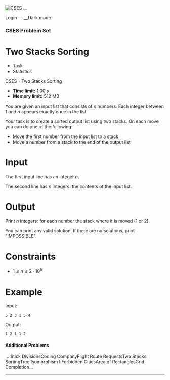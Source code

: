 ![CSES](/logo.png?1) __

Login — __Dark mode

### CSES Problem Set

# Two Stacks Sorting

  * Task
  * Statistics

CSES - Two Stacks Sorting

  * **Time limit:** 1.00 s
  * **Memory limit:** 512 MB

You are given an input list that consists of $n$ numbers. Each integer between
$1$ and $n$ appears exactly once in the list.

Your task is to create a sorted output list using two stacks. On each move you
can do one of the following:

  * Move the first number from the input list to a stack
  * Move a number from a stack to the end of the output list

# Input

The first input line has an integer $n$.

The second line has $n$ integers: the contents of the input list.

# Output

Print $n$ integers: for each number the stack where it is moved ($1$ or $2$).

You can print any valid solution. If there are no solutions, print
"IMPOSSIBLE".

# Constraints

  * $1 \le n \le 2 \cdot 10^5$

# Example

Input:

``` 5 2 3 1 5 4 ```

Output:

``` 1 2 1 1 2 ```

#### Additional Problems

... Stick DivisionsCoding CompanyFlight Route RequestsTwo Stacks SortingTree
Isomorphism IIForbidden CitiesArea of RectanglesGrid Completion...

* * *

